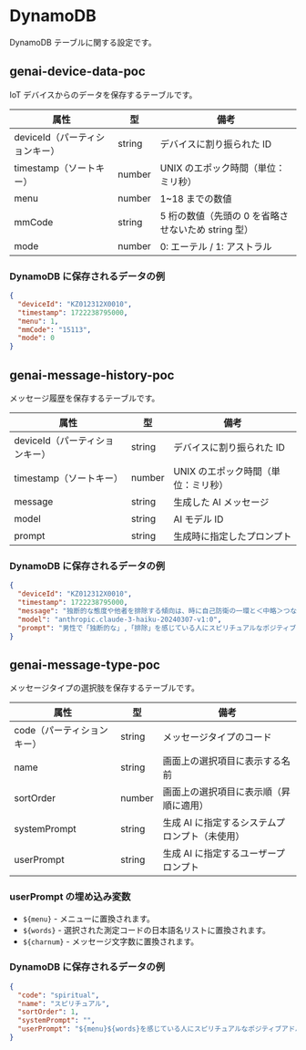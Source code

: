 # DynamoDB

DynamoDB テーブルに関する設定です。

## genai-device-data-poc

IoT デバイスからのデータを保存するテーブルです。

| 属性                           | 型     | 備考                                                |
| ------------------------------ | ------ | --------------------------------------------------- |
| deviceId（パーティションキー） | string | デバイスに割り振られた ID                           |
| timestamp（ソートキー）        | number | UNIX のエポック時間（単位：ミリ秒）                 |
| menu                           | number | 1~18 までの数値                                     |
| mmCode                         | string | 5 桁の数値（先頭の 0 を省略させないため string 型） |
| mode                           | number | 0: エーテル / 1: アストラル                         |

### DynamoDB に保存されるデータの例

```json
{
  "deviceId": "KZ012312X0010",
  "timestamp": 1722238795000,
  "menu": 1,
  "mmCode": "15113",
  "mode": 0
}
```

## genai-message-history-poc

メッセージ履歴を保存するテーブルです。

| 属性                           | 型     | 備考                                |
| ------------------------------ | ------ | ----------------------------------- |
| deviceId（パーティションキー） | string | デバイスに割り振られた ID           |
| timestamp（ソートキー）        | number | UNIX のエポック時間（単位：ミリ秒） |
| message                        | string | 生成した AI メッセージ              |
| model                          | string | AI モデル ID                        |
| prompt                         | string | 生成時に指定したプロンプト          |

### DynamoDB に保存されるデータの例

```json
{
  "deviceId": "KZ012312X0010",
  "timestamp": 1722238795000,
  "message": "独断的な態度や他者を排除する傾向は、時に自己防衛の一環と＜中略＞つながっていくのではないでしょうか。",
  "model": "anthropic.claude-3-haiku-20240307-v1:0",
  "prompt": "男性で「独断的な」,「排除」を感じている人にスピリチュアルなポジティブアドバイスを箇条書きではなく自然な文体で200文字程度でしてください"
}
```

## genai-message-type-poc

メッセージタイプの選択肢を保存するテーブルです。

| 属性                       | 型     | 備考                                           |
| -------------------------- | ------ | ---------------------------------------------- |
| code（パーティションキー） | string | メッセージタイプのコード                       |
| name                       | string | 画面上の選択項目に表示する名前                 |
| sortOrder                  | number | 画面上の選択項目に表示順（昇順に適用）         |
| systemPrompt               | string | 生成 AI に指定するシステムプロンプト（未使用） |
| userPrompt                 | string | 生成 AI に指定するユーザープロンプト           |

### userPrompt の埋め込み変数

- `${menu}` - メニューに置換されます。
- `${words}` - 選択された測定コードの日本語名リストに置換されます。
- `${charnum}` - メッセージ文字数に置換されます。

### DynamoDB に保存されるデータの例

```json
{
  "code": "spiritual",
  "name": "スピリチュアル",
  "sortOrder": 1,
  "systemPrompt": "",
  "userPrompt": "${menu}${words}を感じている人にスピリチュアルなポジティブアドバイスを箇条書きではなく自然な文体で${charnum}文字程度でしてください"
}
```

